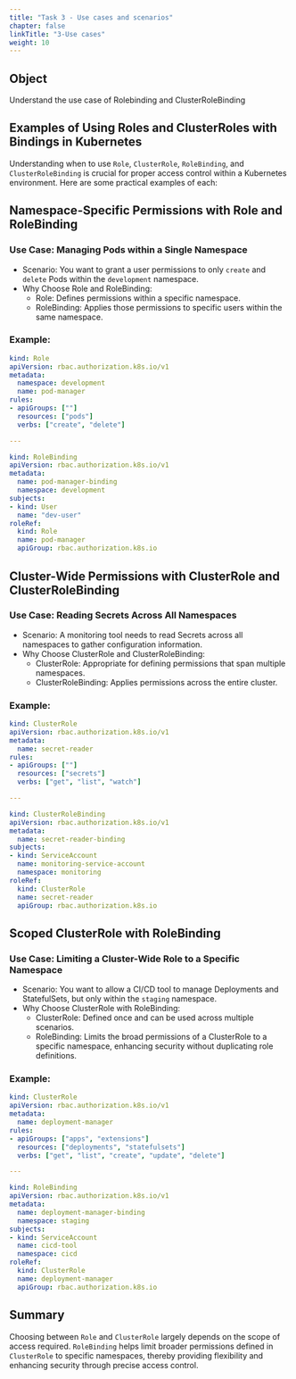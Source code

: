 ```yaml
---
title: "Task 3 - Use cases and scenarios"
chapter: false
linkTitle: "3-Use cases"
weight: 10
---
```


## Object

Understand the use case of Rolebinding and ClusterRoleBinding 


## Examples of Using Roles and ClusterRoles with Bindings in Kubernetes

Understanding when to use `Role`, `ClusterRole`, `RoleBinding`, and `ClusterRoleBinding` is crucial for proper access control within a Kubernetes environment. Here are some practical examples of each:

## Namespace-Specific Permissions with Role and RoleBinding

### Use Case: Managing Pods within a Single Namespace

- Scenario: You want to grant a user permissions to only `create` and `delete` Pods within the `development` namespace.
- Why Choose Role and RoleBinding:
  - Role: Defines permissions within a specific namespace.
  - RoleBinding: Applies those permissions to specific users within the same namespace.

### Example:

```yaml
kind: Role
apiVersion: rbac.authorization.k8s.io/v1
metadata:
  namespace: development
  name: pod-manager
rules:
- apiGroups: [""]
  resources: ["pods"]
  verbs: ["create", "delete"]

---

kind: RoleBinding
apiVersion: rbac.authorization.k8s.io/v1
metadata:
  name: pod-manager-binding
  namespace: development
subjects:
- kind: User
  name: "dev-user"
roleRef:
  kind: Role
  name: pod-manager
  apiGroup: rbac.authorization.k8s.io
```

## Cluster-Wide Permissions with ClusterRole and ClusterRoleBinding

### Use Case: Reading Secrets Across All Namespaces

- Scenario: A monitoring tool needs to read Secrets across all namespaces to gather configuration information.
- Why Choose ClusterRole and ClusterRoleBinding:
  - ClusterRole: Appropriate for defining permissions that span multiple namespaces.
  - ClusterRoleBinding: Applies permissions across the entire cluster.

### Example:

```yaml
kind: ClusterRole
apiVersion: rbac.authorization.k8s.io/v1
metadata:
  name: secret-reader
rules:
- apiGroups: [""]
  resources: ["secrets"]
  verbs: ["get", "list", "watch"]

---

kind: ClusterRoleBinding
apiVersion: rbac.authorization.k8s.io/v1
metadata:
  name: secret-reader-binding
subjects:
- kind: ServiceAccount
  name: monitoring-service-account
  namespace: monitoring
roleRef:
  kind: ClusterRole
  name: secret-reader
  apiGroup: rbac.authorization.k8s.io
```

## Scoped ClusterRole with RoleBinding

### Use Case: Limiting a Cluster-Wide Role to a Specific Namespace

- Scenario: You want to allow a CI/CD tool to manage Deployments and StatefulSets, but only within the `staging` namespace.
- Why Choose ClusterRole with RoleBinding:
  - ClusterRole: Defined once and can be used across multiple scenarios.
  - RoleBinding: Limits the broad permissions of a ClusterRole to a specific namespace, enhancing security without duplicating role definitions.

### Example:

```yaml
kind: ClusterRole
apiVersion: rbac.authorization.k8s.io/v1
metadata:
  name: deployment-manager
rules:
- apiGroups: ["apps", "extensions"]
  resources: ["deployments", "statefulsets"]
  verbs: ["get", "list", "create", "update", "delete"]

---

kind: RoleBinding
apiVersion: rbac.authorization.k8s.io/v1
metadata:
  name: deployment-manager-binding
  namespace: staging
subjects:
- kind: ServiceAccount
  name: cicd-tool
  namespace: cicd
roleRef:
  kind: ClusterRole
  name: deployment-manager
  apiGroup: rbac.authorization.k8s.io
```

## Summary

Choosing between `Role` and `ClusterRole` largely depends on the scope of access required. `RoleBinding` helps limit broader permissions defined in `ClusterRole` to specific namespaces, thereby providing flexibility and enhancing security through precise access control.

